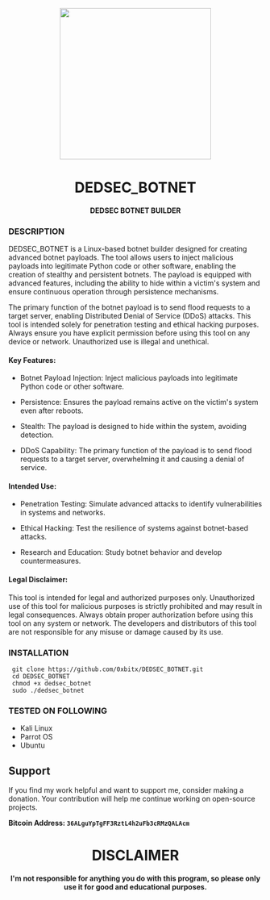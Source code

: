 <p align="center">
<img src="https://media4.giphy.com/media/v1.Y2lkPTc5MGI3NjExNGNmY3Z4eTVydTRwd3phcnVoZjR3a2g2ZTRqaXl4aGJjNjJrb3ZkdiZlcD12MV9pbnRlcm5hbF9naWZfYnlfaWQmY3Q9Zw/dSaaY4DSG3rA4Ndrnq/giphy.gif", width="300", height="300">
</p>

<h1 align="center"> DEDSEC_BOTNET </h1>
<h4 align="center"> DEDSEC BOTNET BUILDER</h4>

### DESCRIPTION

DEDSEC_BOTNET is a Linux-based botnet builder designed for creating advanced botnet payloads. The tool allows users to inject malicious payloads into legitimate Python code or other software, enabling the creation of stealthy and persistent botnets. The payload is equipped with advanced features, including the ability to hide within a victim's system and ensure continuous operation through persistence mechanisms.

The primary function of the botnet payload is to send flood requests to a target server, enabling Distributed Denial of Service (DDoS) attacks. This tool is intended solely for penetration testing and ethical hacking purposes. Always ensure you have explicit permission before using this tool on any device or network. Unauthorized use is illegal and unethical.

#### Key Features:

* Botnet Payload Injection: Inject malicious payloads into legitimate Python code or other software.

* Persistence: Ensures the payload remains active on the victim's system even after reboots.

* Stealth: The payload is designed to hide within the system, avoiding detection.

* DDoS Capability: The primary function of the payload is to send flood requests to a target server, overwhelming it and causing a denial of service.

#### Intended Use:

* Penetration Testing: Simulate advanced attacks to identify vulnerabilities in systems and networks.

* Ethical Hacking: Test the resilience of systems against botnet-based attacks.

* Research and Education: Study botnet behavior and develop countermeasures.

#### Legal Disclaimer:

This tool is intended for legal and authorized purposes only. Unauthorized use of this tool for malicious purposes is strictly prohibited and may result in legal consequences. Always obtain proper authorization before using this tool on any system or network. The developers and distributors of this tool are not responsible for any misuse or damage caused by its use.

### INSTALLATION
     git clone https://github.com/0xbitx/DEDSEC_BOTNET.git
     cd DEDSEC_BOTNET
     chmod +x dedsec_botnet
     sudo ./dedsec_botnet

### TESTED ON FOLLOWING
* Kali Linux 
* Parrot OS 
* Ubuntu

## Support

If you find my work helpful and want to support me, consider making a donation. Your contribution will help me continue working on open-source projects.

**Bitcoin Address: `36ALguYpTgFF3RztL4h2uFb3cRMzQALAcm`**
   
<h1 align="center"> DISCLAIMER </h1>

<h4 align="center">I'm not responsible for anything you do with this program, so please only use it for good and educational purposes. </h4>

